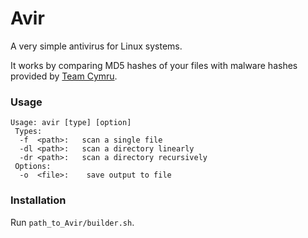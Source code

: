# Avir

A very simple antivirus for Linux systems.

It works by comparing MD5 hashes of your files with malware hashes provided by [Team Cymru](https://team-cymru.com/mhr).

### Usage

```
Usage: avir [type] [option]
 Types:
  -f  <path>:   scan a single file
  -dl <path>:   scan a directory linearly
  -dr <path>:   scan a directory recursively
 Options:
  -o  <file>:    save output to file
```

### Installation

Run `path_to_Avir/builder.sh`.